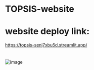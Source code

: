 # TOPSIS-website
# website deploy link: 
https://topsis-senj7xbu5d.streamlit.app/
#
![image](https://github.com/darpanmittal/TOPSIS/assets/89724797/7a72ac94-3e56-4f42-ac8e-a1c41ba41dd4)
